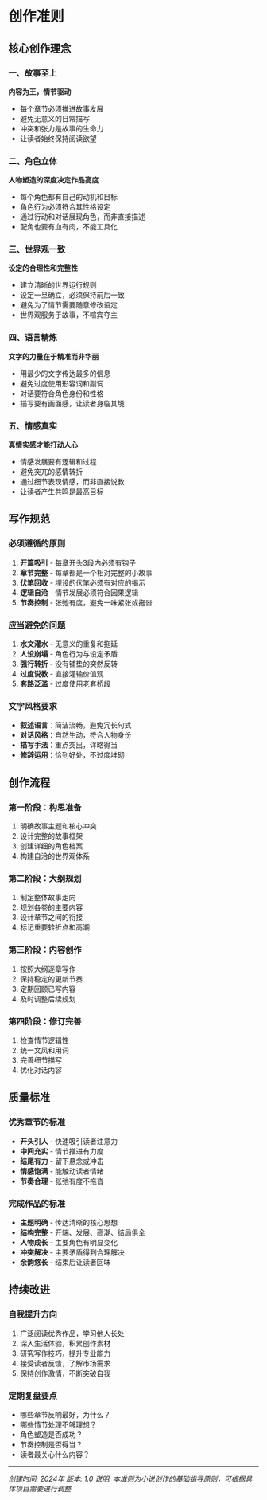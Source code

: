 # 创作准则

## 核心创作理念

### 一、故事至上
**内容为王，情节驱动**
- 每个章节必须推进故事发展
- 避免无意义的日常描写
- 冲突和张力是故事的生命力
- 让读者始终保持阅读欲望

### 二、角色立体
**人物塑造的深度决定作品高度**
- 每个角色都有自己的动机和目标
- 角色行为必须符合其性格设定
- 通过行动和对话展现角色，而非直接描述
- 配角也要有血有肉，不能工具化

### 三、世界观一致
**设定的合理性和完整性**
- 建立清晰的世界运行规则
- 设定一旦确立，必须保持前后一致
- 避免为了情节需要随意修改设定
- 世界观服务于故事，不喧宾夺主

### 四、语言精炼
**文字的力量在于精准而非华丽**
- 用最少的文字传达最多的信息
- 避免过度使用形容词和副词
- 对话要符合角色身份和性格
- 描写要有画面感，让读者身临其境

### 五、情感真实
**真情实感才能打动人心**
- 情感发展要有逻辑和过程
- 避免突兀的感情转折
- 通过细节表现情感，而非直接说教
- 让读者产生共鸣是最高目标

## 写作规范

### 必须遵循的原则
1. **开篇吸引** - 每章开头3段内必须有钩子
2. **章节完整** - 每章都是一个相对完整的小故事
3. **伏笔回收** - 埋设的伏笔必须有对应的揭示
4. **逻辑自洽** - 情节发展必须符合因果逻辑
5. **节奏控制** - 张弛有度，避免一味紧张或拖沓

### 应当避免的问题
1. **水文灌水** - 无意义的重复和拖延
2. **人设崩塌** - 角色行为与设定矛盾
3. **强行转折** - 没有铺垫的突然反转
4. **过度说教** - 直接灌输价值观
5. **套路泛滥** - 过度使用老套桥段

### 文字风格要求
- **叙述语言**：简洁流畅，避免冗长句式
- **对话风格**：自然生动，符合人物身份
- **描写手法**：重点突出，详略得当
- **修辞运用**：恰到好处，不过度堆砌

## 创作流程

### 第一阶段：构思准备
1. 明确故事主题和核心冲突
2. 设计完整的故事框架
3. 创建详细的角色档案
4. 构建自洽的世界观体系

### 第二阶段：大纲规划
1. 制定整体故事走向
2. 规划各卷的主要内容
3. 设计章节之间的衔接
4. 标记重要转折点和高潮

### 第三阶段：内容创作
1. 按照大纲逐章写作
2. 保持稳定的更新节奏
3. 定期回顾已写内容
4. 及时调整后续规划

### 第四阶段：修订完善
1. 检查情节逻辑性
2. 统一文风和用词
3. 完善细节描写
4. 优化对话内容

## 质量标准

### 优秀章节的标准
- **开头引人** - 快速吸引读者注意力
- **中间充实** - 情节推进有力度
- **结尾有力** - 留下悬念或冲击
- **情感饱满** - 能触动读者情绪
- **节奏合理** - 张弛有度不拖沓

### 完成作品的标准
- **主题明确** - 传达清晰的核心思想
- **结构完整** - 开端、发展、高潮、结局俱全
- **人物成长** - 主要角色有明显变化
- **冲突解决** - 主要矛盾得到合理解决
- **余韵悠长** - 结束后让读者回味

## 持续改进

### 自我提升方向
1. 广泛阅读优秀作品，学习他人长处
2. 深入生活体验，积累创作素材
3. 研究写作技巧，提升专业能力
4. 接受读者反馈，了解市场需求
5. 保持创作激情，不断突破自我

### 定期复盘要点
- 哪些章节反响最好，为什么？
- 哪些情节处理不够理想？
- 角色塑造是否成功？
- 节奏控制是否得当？
- 读者最关心什么内容？

---
*创建时间: 2024年*
*版本: 1.0*
*说明: 本准则为小说创作的基础指导原则，可根据具体项目需要进行调整*